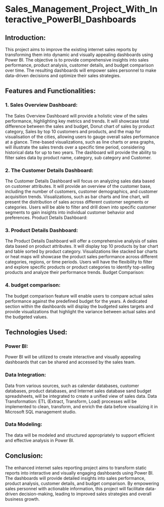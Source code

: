 # Sales_Management_Project_With_Interactive_PowerBI_Dashboards
## Introduction:
This project aims to improve the existing internet sales reports by transforming them into dynamic and visually appealing dashboards using Power BI. The objective is to provide comprehensive insights into sales performance, product analysis, customer details, and budget comparison over time. The resulting dashboards will empower sales personnel to make data-driven decisions and optimize their sales strategies.

## Features and Functionalities:

### 1. Sales Overview Dashboard:

The Sales Overview Dashboard will provide a holistic view of the sales performance, highlighting key metrics and trends.
It will showcase total difference between the sales and budget, Donut chart of sales by product category, Sales by top 10 customers and products, and the map for visualisation of the cities, allowing users to gauge overall sales performance at a glance.
Time-based visualizations, such as line charts or area graphs, will illustrate the sales trends over a specific time period, considering historical data for up to two years.
The dashboard will provide the ability to filter sales data by product name, category, sub category and Customer.

### 2. The Customer Details Dashboard:
The Customer Details Dashboard will focus on analyzing sales data based on customer attributes.
It will provide an overview of the customer base, including the number of customers, customer demographics, and customer acquisition trends.
Visualizations, such as bar charts and line chart, will present the distribution of sales across different customer segments or categories.
Users will be able to filter and drill down into specific customer segments to gain insights into individual customer behavior and preferences.
Product Details Dashboard:

### 3. Product Details Dashboard:
The Product Details Dashboard will offer a comprehensive analysis of sales data based on product attributes.
It will display top 10 products by bar chart and table sorted by product category.
Visualizations like stacked bar charts or heat maps will showcase the product sales performance across different categories, regions, or time periods.
Users will have the flexibility to filter and explore specific products or product categories to identify top-selling products and analyze their performance trends.
Budget Comparison:

### 4. budget comparison:
The budget comparison feature will enable users to compare actual sales performance against the predefined budget for the years.
A dedicated section within the dashboards will display the budgeted sales targets and provide visualizations that highlight the variance between actual sales and the budgeted values.

## Technologies Used:

### Power BI: 
Power BI will be utilized to create interactive and visually appealing dashboards that can be shared and accessed by the sales team.

### Data Integration: 
Data from various sources, such as calendar databases, customer databases, product databases, and Internet sales database sand budget spreadsheets, will be integrated to create a unified view of sales data.
Data Transformation: ETL (Extract, Transform, Load) processes will be implemented to clean, transform, and enrich the data before visualizing it in Microsoft SQL management studio.

### Data Modeling: 
The data will be modeled and structured appropriately to support efficient and effective analysis in Power BI.
## Conclusion:
The enhanced internet sales reporting project aims to transform static reports into interactive and visually engaging dashboards using Power BI. The dashboards will provide detailed insights into sales performance, product analysis, customer details, and budget comparison. By empowering sales personnel with actionable information, this project will facilitate data-driven decision-making, leading to improved sales strategies and overall business growth.
